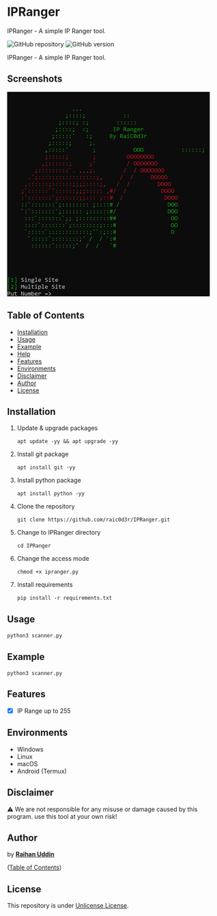 # IPRanger
IPRanger - A simple IP Ranger tool.

![GitHub repository](https://img.shields.io/badge/raic0d3r-IPRanger-blue?style=flat-square&logo=github)
![GitHub version](https://img.shields.io/badge/version-1.0-yellow?style=flat-square)

IPRanger - A simple IP Ranger tool.

## Screenshots

![Screenshot](https://raw.githubusercontent.com/raic0d3r/IPRanger/main/Screenshot_3.png?raw=true "Optional Title")

## Table of Contents

- [Installation](#installation)
- [Usage](#usage)
- [Example](#example)
- [Help](#help)
- [Features](#features)
- [Environments](#environments)
- [Disclaimer](#disclaimer)
- [Author](#author)
- [License](#license)

## Installation

1. Update & upgrade packages
    ```
    apt update -yy && apt upgrade -yy
    ```
    
2. Install git package
    ```
    apt install git -yy
    ```
    
3. Install python package
    ```
    apt install python -yy
    ```
    
4. Clone the repository
    ```
    git clone https://github.com/raic0d3r/IPRanger.git
    ```
5. Change to IPRanger directory
    ```
    cd IPRanger
    ```
    
6. Change the access mode
    ```
    chmod +x ipranger.py
    ```
    
7. Install requirements
    ```
    pip install -r requirements.txt
    ```
    
## Usage

    python3 scanner.py
    
## Example

    python3 scanner.py

## Features

   - [x] IP Range up to 255

## Environments

* Windows
* Linux
* macOS
* Android (Termux)

## Disclaimer

:warning: We are not responsible for any misuse or damage caused by this program. use this tool at your own risk!

## Author

by [**Raihan Uddin**](https://t.me/raic0d3r)

([Table of Contents](#table-of-contents))

## License

This repository is under [Unlicense License](https://github.com/raic0d3r/IPRanger/blob/main/LICENSE).
